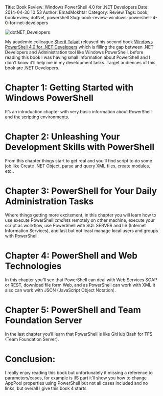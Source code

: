 Title: Book Review: Windows PowerShell 4.0 for .NET Developers
Date: 2014-04-30 10:53
Author: EmadMokhtar
Category: Review
Tags: book, bookreview, dotNet, powershell
Slug: book-review-windows-powershell-4-0-for-net-developers

![dotNET\_Developers](http://www.emadmokhtar.com/wp-content/uploads/dotNET_Developers.jpg)

My academic colleague [Sherif Talaat](http://www.sheriftalaat.com/)
released his second book [Windows PowerShell 4.0 for .NET
Developers](http://www.packtpub.com/windows-powershell-4-0-for-dotnet-developers/book)
which is filling the gap between .NET Developers and Administration tool
like Windows PowerShell, before reading this book I was having small
information about PowerShell and I didn’t know it’ll help me in my
development tasks. Target audiences of this book are .NET Developers.

# Chapter 1: Getting Started with Windows PowerShell

It’s an introduction chapter with very basic information about
PowerShell and the scripting environments.

# Chapter 2: Unleashing Your Development Skills with PowerShell

From this chapter things start to get real and you’ll find script to do
some job like Create .NET Object, parse and query XML files, create
modules, etc..

# Chapter 3: PowerShell for Your Daily Administration Tasks

Where things getting more excitement, in this chapter you will learn how
to use execute PowerShell *cmdlet*s remotely on other machine, execute
your script as workflow, use PowerShell with SQL SERVER and IIS
(Internet Information Services), and last but not least manage local
users and groups with PowerShell.

# Chapter 4: PowerShell and Web Technologies

In this chapter you’ll see that PowerShell can deal with Web Services
SOAP or REST, download file form Web, and as PowerShell can work with
XML it also can work with JSON (JavaScript Object Notation).

# Chapter 5: PowerShell and Team Foundation Server

In the last chapter you’ll learn that PowerShell is like GitHub Bash for
TFS (Team Foundation Server).

# Conclusion:

I really enjoy reading this book but unfortunately it missing a
reference to parameters/cases, for example is IIS part it’ll show you
how to change AppPool properties using PowerShell but not all cases
included and no links, but overall I give this book 4 starts.
